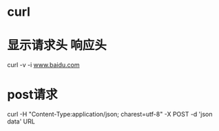 
# curl

# 显示请求头 响应头
curl -v -i www.baidu.com

# post请求

curl -H "Content-Type:application/json; charest=utf-8" -X POST -d 'json data' URL

